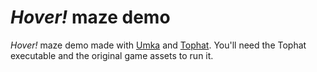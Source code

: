 # _Hover!_ maze demo
_Hover!_ maze demo made with [Umka](https://github.com/vtereshkov/umka-lang) and [Tophat](https://tophat2d.dev/). You'll need the Tophat executable and the original game assets to run it.

